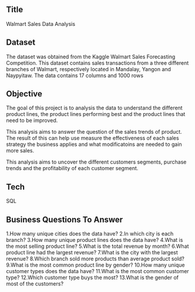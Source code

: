 
## Title
Walmart Sales Data Analysis
## Dataset
The dataset was obtained from the Kaggle Walmart Sales Forecasting Competition. This dataset contains sales transactions from a three different branches of Walmart, respectively located in Mandalay, Yangon and Naypyitaw. The data contains 17 columns and 1000 rows
## Objective
The goal of this project is to analysis the data to understand the different product lines, the product lines performing best and the product lines that need to be improved.

This analysis aims to answer the question of the sales trends of product. The result of this can help use measure the effectiveness of each sales strategy the business applies and what modificatoins are needed to gain more sales.

This analysis aims to uncover the different customers segments, purchase trends and the profitability of each customer segment.




## Tech
SQL
## Business Questions To Answer
1.How many unique cities does the data have?
2.In which city is each branch?
3.How many unique product lines does the data have?
4.What is the most selling product line?
5.What is the total revenue by month?
6.What product line had the largest revenue?
7.What is the city with the largest revenue?
8.Which branch sold more products than average product sold?
9.What is the most common product line by gender?
10.How many unique customer types does the data have?
11.What is the most common customer type?
12.Which customer type buys the most?
13.What is the gender of most of the customers?
